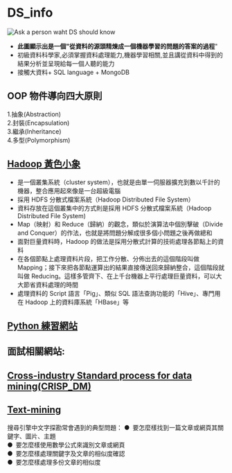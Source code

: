 # DS_info
![Ask a person waht DS should know](https://files.speakerdeck.com/presentations/a76342078259416589a83496714f4e12/slide_2.jpg)  
+ **此圖顯示出是一個"從資料的源頭精煉成一個機器學習的問題的答案的過程**"  
+ 初級資料科學家,必須掌握資料處理能力,機器學習相關,並且講從資料中得到的結果分析並呈現給每一個人聽的能力  
+ 接觸大資料+ SQL language + MongoDB  
## OOP 物件導向四大原則  
1.抽象(Abstraction)  
2.封裝(Encapsulation)  
3.繼承(Inheritance)  
4.多型(Polymorphism)  
## [Hadoop 黃色小象](https://www.inside.com.tw/article/4428-big-data-4-hadoop)  
+ 是一個叢集系統（cluster system），也就是由單一伺服器擴充到數以千計的機器，整合應用起來像是一台超級電腦  
+ 採用 HDFS 分散式檔案系統（Hadoop Distributed File System） 
+ 資料存放在這個叢集中的方式則是採用 HDFS 分散式檔案系統（Hadoop Distributed File System)  
+ Map（映射）和 Reduce（歸納）的觀念，類似於演算法中個別擊破（Divide and Conquer）的作法，也就是將問題分解成很多個小問題之後再做總和  
+ 面對巨量資料時，Hadoop 的做法是採用分散式計算的技術處理各節點上的資料  
+ 在各個節點上處理資料片段，把工作分散、分佈出去的這個階段叫做 Mapping；接下來把各節點運算出的結果直接傳送回來歸納整合，這個階段就叫做 Reducing。這樣多管齊下、在上千台機器上平行處理巨量資料，可以大大節省資料處理的時間  
+ 處理資料的 Script 語言「Pig」、類似 SQL 語法查詢功能的「Hive」、專門用在 Hadoop 上的資料庫系統「HBase」等  

## [Python 練習網站](https://buzzorange.com/techorange/2022/07/26/python-challenge/)  
## 面試相關網站:
## [Cross-industry Standard process for data mining(CRISP_DM)](https://adamsanalysis.com/data-science/crisp-dm-introduction)
## [Text-mining](https://www.cc.ntu.edu.tw/chinese/epaper/0031/20141220_3101.html)  
搜尋引擎中文字探勘常會遇到的典型問題： 
● 要怎麼樣找到一篇文章或網頁其關鍵字、圖片、主題  
● 要怎麼樣使用數學公式來識別文章或網頁  
● 要怎麼樣處理關鍵字及文章的相似度確認  
● 要怎麼樣處理多份文章的相似度  

